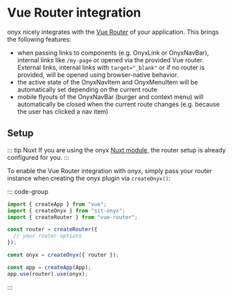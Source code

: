 # Vue Router integration

onyx nicely integrates with the [Vue Router](https://router.vuejs.org/) of your application. This brings the following features:

- when passing links to components (e.g. OnyxLink or OnyxNavBar), internal links like `/my-page` or opened via the provided Vue router. External links, internal links with `target="_blank"` or if no router is provided, will be opened using browser-native behavior.
- the active state of the OnyxNavItem and OnyxMenuItem will be automatically set depending on the current route
- mobile flyouts of the OnyxNavBar (burger and context menu) will automatically be closed when the current route changes (e.g. because the user has clicked a nav item)

## Setup

::: tip Nuxt
If you are using the onyx [Nuxt module](/development/packages/nuxt), the router setup is already configured for you.
:::

To enable the Vue Router integration with onyx, simply pass your router instance when creating the onyx plugin via `createOnyx()`:

::: code-group

```ts [main.ts]
import { createApp } from "vue";
import { createOnyx } from "sit-onyx";
import { createRouter } from "vue-router";

const router = createRouter({
  // your router options
});

const onyx = createOnyx({ router });

const app = createApp(App);
app.use(router).use(onyx);
```

:::
